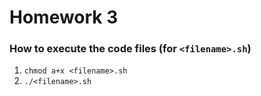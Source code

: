 # Homework 3

### How to execute the code files (for `<filename>.sh`)

1. `chmod a+x <filename>.sh`
2. `./<filename>.sh`